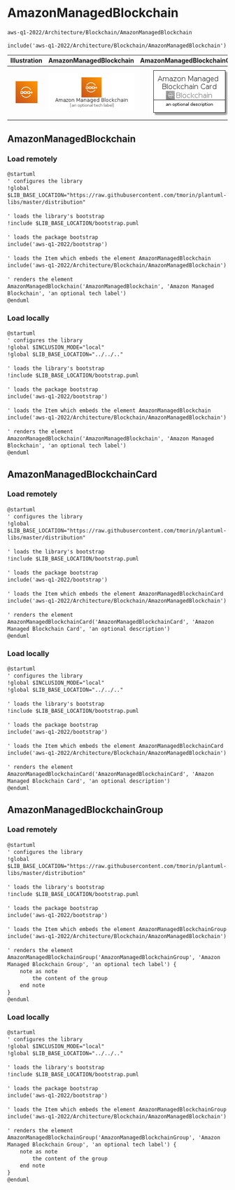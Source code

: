 # AmazonManagedBlockchain


```text
aws-q1-2022/Architecture/Blockchain/AmazonManagedBlockchain
```

```text
include('aws-q1-2022/Architecture/Blockchain/AmazonManagedBlockchain')
```



| Illustration | AmazonManagedBlockchain | AmazonManagedBlockchainCard | AmazonManagedBlockchainGroup |
| :---: | :---: | :---: | :---: |
| ![illustration for Illustration](../../../aws-q1-2022/Architecture/Blockchain/AmazonManagedBlockchain.png) | ![illustration for AmazonManagedBlockchain](../../../aws-q1-2022/Architecture/Blockchain/AmazonManagedBlockchain.Local.png) | ![illustration for AmazonManagedBlockchainCard](../../../aws-q1-2022/Architecture/Blockchain/AmazonManagedBlockchainCard.Local.png) | ![illustration for AmazonManagedBlockchainGroup](../../../aws-q1-2022/Architecture/Blockchain/AmazonManagedBlockchainGroup.Local.png) |




## AmazonManagedBlockchain

### Load remotely
```plantuml
@startuml
' configures the library
!global $LIB_BASE_LOCATION="https://raw.githubusercontent.com/tmorin/plantuml-libs/master/distribution"

' loads the library's bootstrap
!include $LIB_BASE_LOCATION/bootstrap.puml

' loads the package bootstrap
include('aws-q1-2022/bootstrap')

' loads the Item which embeds the element AmazonManagedBlockchain
include('aws-q1-2022/Architecture/Blockchain/AmazonManagedBlockchain')

' renders the element
AmazonManagedBlockchain('AmazonManagedBlockchain', 'Amazon Managed Blockchain', 'an optional tech label')
@enduml
```

### Load locally
```plantuml
@startuml
' configures the library
!global $INCLUSION_MODE="local"
!global $LIB_BASE_LOCATION="../../.."

' loads the library's bootstrap
!include $LIB_BASE_LOCATION/bootstrap.puml

' loads the package bootstrap
include('aws-q1-2022/bootstrap')

' loads the Item which embeds the element AmazonManagedBlockchain
include('aws-q1-2022/Architecture/Blockchain/AmazonManagedBlockchain')

' renders the element
AmazonManagedBlockchain('AmazonManagedBlockchain', 'Amazon Managed Blockchain', 'an optional tech label')
@enduml
```

## AmazonManagedBlockchainCard

### Load remotely
```plantuml
@startuml
' configures the library
!global $LIB_BASE_LOCATION="https://raw.githubusercontent.com/tmorin/plantuml-libs/master/distribution"

' loads the library's bootstrap
!include $LIB_BASE_LOCATION/bootstrap.puml

' loads the package bootstrap
include('aws-q1-2022/bootstrap')

' loads the Item which embeds the element AmazonManagedBlockchainCard
include('aws-q1-2022/Architecture/Blockchain/AmazonManagedBlockchain')

' renders the element
AmazonManagedBlockchainCard('AmazonManagedBlockchainCard', 'Amazon Managed Blockchain Card', 'an optional description')
@enduml
```

### Load locally
```plantuml
@startuml
' configures the library
!global $INCLUSION_MODE="local"
!global $LIB_BASE_LOCATION="../../.."

' loads the library's bootstrap
!include $LIB_BASE_LOCATION/bootstrap.puml

' loads the package bootstrap
include('aws-q1-2022/bootstrap')

' loads the Item which embeds the element AmazonManagedBlockchainCard
include('aws-q1-2022/Architecture/Blockchain/AmazonManagedBlockchain')

' renders the element
AmazonManagedBlockchainCard('AmazonManagedBlockchainCard', 'Amazon Managed Blockchain Card', 'an optional description')
@enduml
```

## AmazonManagedBlockchainGroup

### Load remotely
```plantuml
@startuml
' configures the library
!global $LIB_BASE_LOCATION="https://raw.githubusercontent.com/tmorin/plantuml-libs/master/distribution"

' loads the library's bootstrap
!include $LIB_BASE_LOCATION/bootstrap.puml

' loads the package bootstrap
include('aws-q1-2022/bootstrap')

' loads the Item which embeds the element AmazonManagedBlockchainGroup
include('aws-q1-2022/Architecture/Blockchain/AmazonManagedBlockchain')

' renders the element
AmazonManagedBlockchainGroup('AmazonManagedBlockchainGroup', 'Amazon Managed Blockchain Group', 'an optional tech label') {
    note as note
        the content of the group
    end note
}
@enduml
```

### Load locally
```plantuml
@startuml
' configures the library
!global $INCLUSION_MODE="local"
!global $LIB_BASE_LOCATION="../../.."

' loads the library's bootstrap
!include $LIB_BASE_LOCATION/bootstrap.puml

' loads the package bootstrap
include('aws-q1-2022/bootstrap')

' loads the Item which embeds the element AmazonManagedBlockchainGroup
include('aws-q1-2022/Architecture/Blockchain/AmazonManagedBlockchain')

' renders the element
AmazonManagedBlockchainGroup('AmazonManagedBlockchainGroup', 'Amazon Managed Blockchain Group', 'an optional tech label') {
    note as note
        the content of the group
    end note
}
@enduml
```

